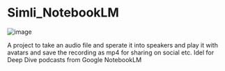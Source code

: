 # Simli_NotebookLM

![image](https://github.com/user-attachments/assets/3112a14e-d95e-4c83-8786-9d52cce2c087)

A project to take an audio file and sperate it into speakers and play it with avatars and save the recording as mp4 for sharing on social etc.  Idel for Deep Dive podcasts from Google NotebookLM
